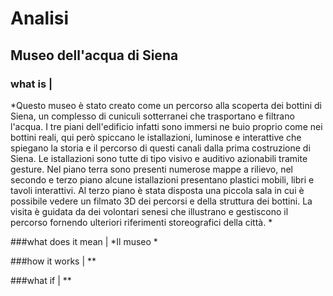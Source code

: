 # Analisi

## Museo dell'acqua di Siena

### what is |
*Questo museo è stato creato come un percorso alla scoperta dei bottini di Siena, un complesso di cuniculi sotterranei che trasportano e filtrano l'acqua. I tre piani dell'edificio infatti sono immersi ne buio proprio come nei bottini reali, qui però spiccano le istallazioni, luminose e interattive che spiegano la storia e il percorso di questi canali dalla prima costruzione di Siena. Le istallazioni sono tutte di tipo visivo e auditivo azionabili tramite gesture.
Nel piano terra sono presenti numerose mappe a rilievo, nel secondo e terzo piano alcune istallazioni presentano plastici mobili, libri e tavoli interattivi. Al terzo piano è stata disposta una piccola sala in cui è possibile vedere un filmato 3D dei percorsi e della struttura dei bottini. La visita è guidata da dei volontari senesi che illustrano e gestiscono il percorso fornendo ulteriori riferimenti storeografici della città. *

###what does it mean |
*Il museo *

###how it works | 
**

###what if | 
**
